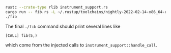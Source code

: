 ```sh
rustc --crate-type rlib instrument_support.rs
cargo run -- fib.rs -L ~/.rustup/toolchains/nightly-2022-02-14-x86_64-unknown-linux-gnu/lib/rustlib/x86_64-unknown-linux-gnu/lib/
./fib
```

The final `./fib` command should print several lines like
```
[CALL] fib(5,)
```
which come from the injected calls to `instrument_support::handle_call`.
